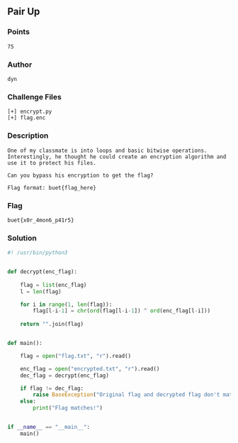 ## Pair Up
### Points
```
75
```
### Author
```
dyn
```
### Challenge Files
```
[+] encrypt.py
[+] flag.enc
```
### Description
```
One of my classmate is into loops and basic bitwise operations. Interestingly, he thought he could create an encryption algorithm and use it to protect his files.

Can you bypass his encryption to get the flag?

Flag format: buet{flag_here}
```
### Flag
```
buet{x0r_4mon6_p41r5}
```

### Solution
```py
#! /usr/bin/python3


def decrypt(enc_flag):
	
	flag = list(enc_flag)
	l = len(flag)

	for i in range(1, len(flag)):
		flag[l-i-1] = chr(ord(flag[l-i-1]) ^ ord(enc_flag[l-i]))
	
	return "".join(flag)


def main():

	flag = open("flag.txt", "r").read()

	enc_flag = open("encrypted.txt", "r").read()
	dec_flag = decrypt(enc_flag)

	if flag != dec_flag:
		raise BaseException("Original flag and decrypted flag don't match!")
	else:
		print("Flag matches!")


if __name__ == "__main__":
	main()
```

